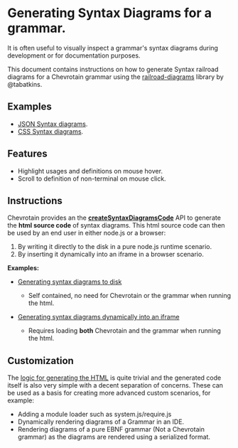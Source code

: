 # Generating Syntax Diagrams for a grammar.

It is often useful to visually inspect a grammar's syntax diagrams during development
or for documentation purposes.

This document contains instructions on how to generate Syntax railroad diagrams for a Chevrotain
grammar using the [railroad-diagrams](https://github.com/tabatkins/railroad-diagrams)
library by @tabatkins.

## Examples

*   [JSON Syntax diagrams](https://sap.github.io/chevrotain/diagrams_samples/json.html).
*   [CSS Syntax diagrams](https://sap.github.io/chevrotain/diagrams_samples/css.html).

## Features

*   Highlight usages and definitions on mouse hover.
*   Scroll to definition of non-terminal on mouse click.

## Instructions

Chevrotain provides an the [**createSyntaxDiagramsCode**](https://sap.github.io/chevrotain/documentation/3_3_0/globals.html#createsyntaxdiagramscode) API to generate the **html source code**
of syntax diagrams. This html source code can then be used by an end user in either node.js or a browser:

1.  By writing it directly to the disk in a pure node.js runtime scenario.
2.  By inserting it dynamically into an iframe in a browser scenario.

**Examples:**

*   [Generating syntax diagrams to disk](https://github.com/SAP/chevrotain/blob/master/examples/parser/diagrams/gen_diagrams.js)

    *   Self contained, no need for Chevrotain or the grammar when running the html.

*   [Generating syntax diagrams dynamically into an iframe](https://github.com/SAP/chevrotain/blob/master/examples/parser/diagrams/diagrams_browser.html)
    *   Requires loading **both** Chevrotain and the grammar when running the html.

## Customization

The [logic for generating the HTML](https://github.com/SAP/chevrotain/tree/master/src/diagrams/render_public.ts)
is quite trivial and the generated code itself is also very simple with a decent separation of concerns.
These can be used as a basis for creating more advanced custom scenarios, for example:

*   Adding a module loader such as system.js/require.js
*   Dynamically rendering diagrams of a Grammar in an IDE.
*   Rendering diagrams of a pure EBNF grammar (Not a Chevrotain grammar) as the diagrams are rendered
    using a serialized format.
